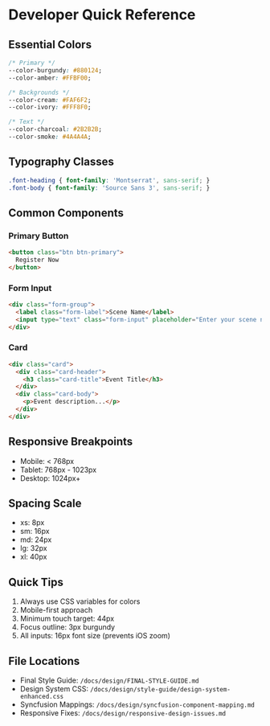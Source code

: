 # Developer Quick Reference

## Essential Colors
```css
/* Primary */
--color-burgundy: #880124;
--color-amber: #FFBF00;

/* Backgrounds */
--color-cream: #FAF6F2;
--color-ivory: #FFF8F0;

/* Text */
--color-charcoal: #2B2B2B;
--color-smoke: #4A4A4A;
```

## Typography Classes
```css
.font-heading { font-family: 'Montserrat', sans-serif; }
.font-body { font-family: 'Source Sans 3', sans-serif; }
```

## Common Components

### Primary Button
```html
<button class="btn btn-primary">
  Register Now
</button>
```

### Form Input
```html
<div class="form-group">
  <label class="form-label">Scene Name</label>
  <input type="text" class="form-input" placeholder="Enter your scene name">
</div>
```

### Card
```html
<div class="card">
  <div class="card-header">
    <h3 class="card-title">Event Title</h3>
  </div>
  <div class="card-body">
    <p>Event description...</p>
  </div>
</div>
```

## Responsive Breakpoints
- Mobile: < 768px
- Tablet: 768px - 1023px
- Desktop: 1024px+

## Spacing Scale
- xs: 8px
- sm: 16px
- md: 24px
- lg: 32px
- xl: 40px

## Quick Tips
1. Always use CSS variables for colors
2. Mobile-first approach
3. Minimum touch target: 44px
4. Focus outline: 3px burgundy
5. All inputs: 16px font size (prevents iOS zoom)

## File Locations
- Final Style Guide: `/docs/design/FINAL-STYLE-GUIDE.md`
- Design System CSS: `/docs/design/style-guide/design-system-enhanced.css`
- Syncfusion Mappings: `/docs/design/syncfusion-component-mapping.md`
- Responsive Fixes: `/docs/design/responsive-design-issues.md`